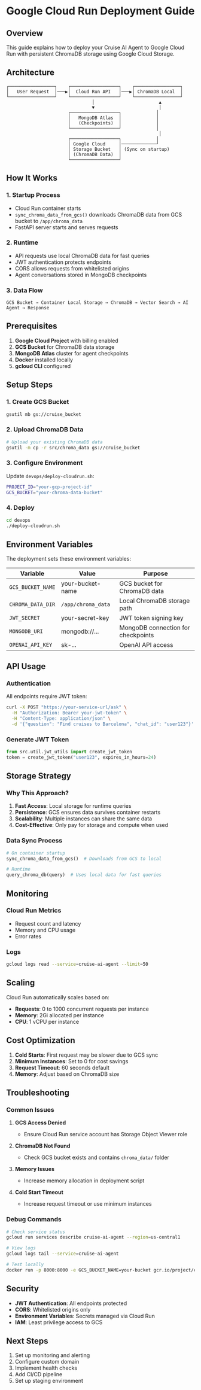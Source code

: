 # Google Cloud Run Deployment Guide

## Overview

This guide explains how to deploy your Cruise AI Agent to Google Cloud Run with persistent ChromaDB storage using Google Cloud Storage.

## Architecture

```
┌─────────────────┐    ┌──────────────────┐    ┌─────────────────┐
│   User Request  │───▶│  Cloud Run API   │───▶│ ChromaDB Local  │
└─────────────────┘    └──────────────────┘    └─────────────────┘
                                │                        ▲
                                ▼                        │
                       ┌──────────────────┐             │
                       │   MongoDB Atlas  │             │
                       │   (Checkpoints)  │             │
                       └──────────────────┘             │
                                                         │
                       ┌──────────────────┐             │
                       │ Google Cloud     │─────────────┘
                       │ Storage Bucket   │ (Sync on startup)
                       │ (ChromaDB Data)  │
                       └──────────────────┘
```

## How It Works

### 1. **Startup Process**
- Cloud Run container starts
- `sync_chroma_data_from_gcs()` downloads ChromaDB data from GCS bucket to `/app/chroma_data`
- FastAPI server starts and serves requests

### 2. **Runtime**
- API requests use local ChromaDB data for fast queries
- JWT authentication protects endpoints
- CORS allows requests from whitelisted origins
- Agent conversations stored in MongoDB checkpoints

### 3. **Data Flow**
```
GCS Bucket → Container Local Storage → ChromaDB → Vector Search → AI Agent → Response
```

## Prerequisites

1. **Google Cloud Project** with billing enabled
2. **GCS Bucket** for ChromaDB data storage
3. **MongoDB Atlas** cluster for agent checkpoints
4. **Docker** installed locally
5. **gcloud CLI** configured

## Setup Steps

### 1. Create GCS Bucket
```bash
gsutil mb gs://cruise_bucket
```

### 2. Upload ChromaDB Data
```bash
# Upload your existing ChromaDB data
gsutil -m cp -r src/chroma_data gs://cruise_bucket
```

### 3. Configure Environment
Update `devops/deploy-cloudrun.sh`:
```bash
PROJECT_ID="your-gcp-project-id"
GCS_BUCKET="your-chroma-data-bucket"
```

### 4. Deploy
```bash
cd devops
./deploy-cloudrun.sh
```

## Environment Variables

The deployment sets these environment variables:

| Variable | Value | Purpose |
|----------|-------|---------|
| `GCS_BUCKET_NAME` | your-bucket-name | GCS bucket for ChromaDB data |
| `CHROMA_DATA_DIR` | `/app/chroma_data` | Local ChromaDB storage path |
| `JWT_SECRET` | your-secret-key | JWT token signing key |
| `MONGODB_URI` | mongodb://... | MongoDB connection for checkpoints |
| `OPENAI_API_KEY` | sk-... | OpenAI API access |

## API Usage

### Authentication
All endpoints require JWT token:
```bash
curl -X POST "https://your-service-url/ask" \
  -H "Authorization: Bearer your-jwt-token" \
  -H "Content-Type: application/json" \
  -d '{"question": "Find cruises to Barcelona", "chat_id": "user123"}'
```

### Generate JWT Token
```python
from src.util.jwt_utils import create_jwt_token
token = create_jwt_token("user123", expires_in_hours=24)
```

## Storage Strategy

### Why This Approach?

1. **Fast Access**: Local storage for runtime queries
2. **Persistence**: GCS ensures data survives container restarts
3. **Scalability**: Multiple instances can share the same data
4. **Cost-Effective**: Only pay for storage and compute when used

### Data Sync Process

```python
# On container startup
sync_chroma_data_from_gcs()  # Downloads from GCS to local

# Runtime
query_chroma_db(query)  # Uses local data for fast queries
```

## Monitoring

### Cloud Run Metrics
- Request count and latency
- Memory and CPU usage
- Error rates

### Logs
```bash
gcloud logs read --service=cruise-ai-agent --limit=50
```

## Scaling

Cloud Run automatically scales based on:
- **Requests**: 0 to 1000 concurrent requests per instance
- **Memory**: 2Gi allocated per instance
- **CPU**: 1 vCPU per instance

## Cost Optimization

1. **Cold Starts**: First request may be slower due to GCS sync
2. **Minimum Instances**: Set to 0 for cost savings
3. **Request Timeout**: 60 seconds default
4. **Memory**: Adjust based on ChromaDB size

## Troubleshooting

### Common Issues

1. **GCS Access Denied**
   - Ensure Cloud Run service account has Storage Object Viewer role

2. **ChromaDB Not Found**
   - Check GCS bucket exists and contains `chroma_data/` folder

3. **Memory Issues**
   - Increase memory allocation in deployment script

4. **Cold Start Timeout**
   - Increase request timeout or use minimum instances

### Debug Commands
```bash
# Check service status
gcloud run services describe cruise-ai-agent --region=us-central1

# View logs
gcloud logs tail --service=cruise-ai-agent

# Test locally
docker run -p 8000:8000 -e GCS_BUCKET_NAME=your-bucket gcr.io/project/cruise-ai-agent
```

## Security

- **JWT Authentication**: All endpoints protected
- **CORS**: Whitelisted origins only
- **Environment Variables**: Secrets managed via Cloud Run
- **IAM**: Least privilege access to GCS

## Next Steps

1. Set up monitoring and alerting
2. Configure custom domain
3. Implement health checks
4. Add CI/CD pipeline
5. Set up staging environment
